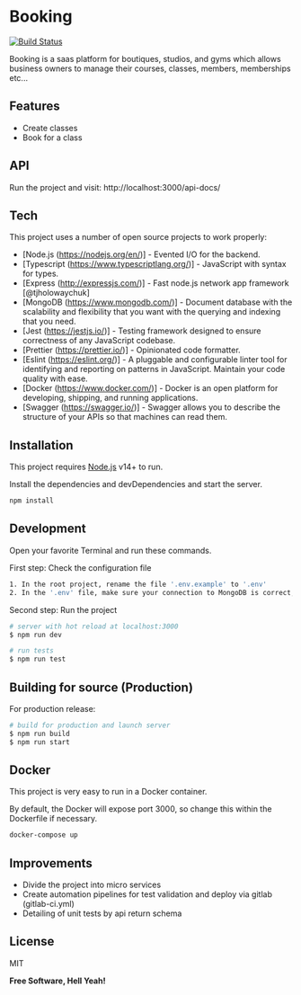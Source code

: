 # Booking
[![Build Status](https://travis-ci.org/joemccann/dillinger.svg?branch=master)](https://travis-ci.org/joemccann/dillinger)

Booking is a saas platform for boutiques, studios, and gyms which allows business owners to manage
their courses, classes, members, memberships etc...

## Features

- Create classes 
- Book for a class

## API

Run the project and visit: http://localhost:3000/api-docs/

## Tech

This project uses a number of open source projects to work properly:

- [Node.js (https://nodejs.org/en/)] - Evented I/O for the backend.
- [Typescript (https://www.typescriptlang.org/)] - JavaScript with syntax for types.
- [Express (http://expressjs.com/)] - Fast node.js network app framework [@tjholowaychuk]
- [MongoDB (https://www.mongodb.com/)] - Document database with the scalability and flexibility that you want with the querying and indexing that you need.
- [Jest (https://jestjs.io/)] - Testing framework designed to ensure correctness of any JavaScript codebase.
- [Prettier (https://prettier.io/)] - Opinionated code formatter.
- [Eslint (https://eslint.org/)] - A pluggable and configurable linter tool for identifying and reporting on patterns in JavaScript. Maintain your code quality with ease.
- [Docker (https://www.docker.com/)] - Docker is an open platform for developing, shipping, and running applications.
- [Swagger (https://swagger.io/)] - Swagger allows you to describe the structure of your APIs so that machines can read them.

## Installation

This project requires [Node.js](https://nodejs.org/) v14+ to run.

Install the dependencies and devDependencies and start the server.

```sh
npm install
```

## Development

Open your favorite Terminal and run these commands.

First step: Check the configuration file

```sh
1. In the root project, rename the file '.env.example' to '.env'
2. In the '.env' file, make sure your connection to MongoDB is correct, like this: MONGOOSE_CONNECTION_STRING=mongodb://localhost:27017/documents
```

Second step: Run the project

```sh
# server with hot reload at localhost:3000
$ npm run dev
```

```sh
# run tests
$ npm run test
```

## Building for source (Production)

For production release:

```sh
# build for production and launch server
$ npm run build
$ npm run start
```

## Docker

This project is very easy to run in a Docker container.

By default, the Docker will expose port 3000, so change this within the
Dockerfile if necessary.

```sh
docker-compose up
```

## Improvements

- Divide the project into micro services
- Create automation pipelines for test validation and deploy via gitlab (gitlab-ci.yml)
- Detailing of unit tests by api return schema

## License

MIT

**Free Software, Hell Yeah!**
